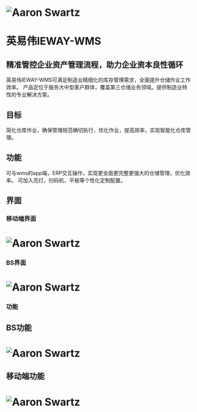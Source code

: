 # ![Aaron Swartz](https://github.com/kukukuma/IEWAY/raw/master/%E7%99%BD%E7%9A%AE%E4%B9%A6%E5%9B%BE%E7%89%87/logel.jpg)  
# 英易伟IEWAY-WMS

## 精准管控企业资产管理流程，助力企业资本良性循环
英易伟IEWAY-WMS可满足制造业精细化的库存管理需求，全面提升仓储作业工作效率。
产品定位于服务大中型客户群体，覆盖第三仓储业务领域。提供制造业特性的专业解决方案。  

## 目标 
简化仓库作业，确保管理规范确切执行，优化作业，提高效率，实现智能化仓库管理。

## 功能
可与wms的app端，ERP交互操作，实现更全面更完整更强大的仓储管理，优化效率。
可加入亮灯，扫码机，平板等个性化定制配置。
## 界面 
### 移动端界面
# ![Aaron Swartz](https://github.com/kukukuma/IEWAY/blob/master/%E7%99%BD%E7%9A%AE%E4%B9%A6%E5%9B%BE%E7%89%87/APP%20WINDOWS.jpg)   
### BS界面
# ![Aaron Swartz]( https://github.com/kukukuma/IEWAY/blob/master/%E7%99%BD%E7%9A%AE%E4%B9%A6%E5%9B%BE%E7%89%87/BS%20WINDOWS.jpg)   
### 功能
## BS功能
# ![Aaron Swartz]( https://github.com/kukukuma/IEWAY/blob/master/%E7%99%BD%E7%9A%AE%E4%B9%A6%E5%9B%BE%E7%89%87/BS%20insex.jpg)   
## 移动端功能
# ![Aaron Swartz]( https://github.com/kukukuma/IEWAY/blob/master/%E7%99%BD%E7%9A%AE%E4%B9%A6%E5%9B%BE%E7%89%87/APP%20list.jpg) 
